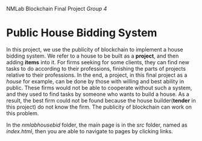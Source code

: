  NMLab Blockchain Final Project  *Group 4*
# Public House Bidding System

In this project, we use the publicity of blockchain to implement a house bidding system. We refer to a house to be built as a **project**, and then adding **items** into it. For firms seeking for some clients, they can find new tasks to do according to their professions, finishing the parts of projects relative to their professions. In the end, a project, in this final project as a *house* for example, can be done by those with willing and best ability in public. These firms would not be able to cooperate without such a system, and they used to find tasks by someone who wants to build a house. As a result, the best firm could not be found because the house builder(**tender** in this project) do not know the firm. The publicity of blockchain can work on this problem.

In the *nmlabhousebid* folder, the main page is in the *src* folder, named as *index.html*, then you are able to navigate to pages by clicking links.

